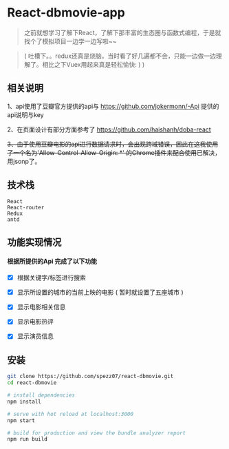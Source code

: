 # React-dbmovie-app

> 之前就想学习了解下React，了解下那丰富的生态圈与函数式编程，于是就找个了模拟项目一边学一边写啦~~

>( 吐槽下。。redux还真是烧脑，当时看了好几遍都不会，只能一边做一边理解了。相比之下Vuex用起来真是轻松愉快: ) )


## 相关说明
 1、api使用了豆瓣官方提供的api与 https://github.com/jokermonn/-Api 提供的api说明与key

 2、在页面设计有部分方面参考了 https://github.com/haishanh/doba-react 

 ~~3、由于使用豆瓣电影的api进行数据请求时，会出现跨域错误，因此在这我使用了一个名为'Allow-Control-Allow-Origin: *'
 的Chrome插件来配合使用~~已解决，用jsonp了。





## 技术栈
```
React
React-router
Redux
antd  
```



## 功能实现情况
#### 根据所提供的Api 完成了以下功能
 - [x] 根据关键字/标签进行搜索
 - [x] 显示所设置的城市的当前上映的电影 ( 暂时就设置了五座城市 )
 - [x] 显示电影相关信息 
 - [x] 显示电影热评
 - [x] 显示演员信息

 
 
 ## 安装
 
 ``` bash
 git clone https://github.com/spezz07/react-dbmovie.git
 cd react-dbmovie

 # install dependencies
 npm install
 
 # serve with hot reload at localhost:3000
 npm start
 
 # build for production and view the bundle analyzer report
 npm run build 
 ```
 


